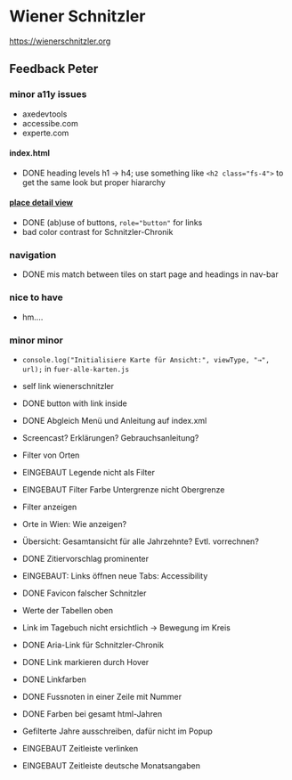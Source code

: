 # Wiener Schnitzler
https://wienerschnitzler.org

## Feedback Peter

### minor a11y issues
* axedevtools
* accessibe.com
* experte.com
#### index.html
* DONE heading levels h1 -> h4; use something like `<h2 class="fs-4">` to get the same look but proper hiararchy

#### [place detail view](https://wienerschnitzler.org/pmb190698.html)
* DONE (ab)use of buttons, `role="button"` for links
* bad color contrast for Schnitzler-Chronik

### navigation
* DONE mis match between tiles on start page and headings in nav-bar

### nice to have
* hm....

### minor minor
* `console.log("Initialisiere Karte für Ansicht:", viewType, "→", url);` in `fuer-alle-karten.js`

* self link wienerschnitzler 
* DONE button with link inside
* DONE Abgleich Menü und Anleitung auf index.xml
* Screencast? Erklärungen? Gebrauchsanleitung?
* Filter von Orten
* EINGEBAUT Legende nicht als Filter
* EINGEBAUT Filter Farbe Untergrenze nicht Obergrenze
* Filter anzeigen
* Orte in Wien: Wie anzeigen?
* Übersicht: Gesamtansicht für alle Jahrzehnte? Evtl. vorrechnen?
* DONE Zitiervorschlag prominenter
* EINGEBAUT: Links öffnen neue Tabs: Accessibility
* DONE Favicon falscher Schnitzler 
* Werte der Tabellen oben
* Link im Tagebuch nicht ersichtlich -> Bewegung im Kreis
* DONE Aria-Link für Schnitzler-Chronik
* DONE Link markieren durch Hover
* DONE Linkfarben
* DONE Fussnoten in einer Zeile mit Nummer
* DONE Farben bei gesamt html-Jahren
* Gefilterte Jahre ausschreiben, dafür nicht im Popup
* EINGEBAUT Zeitleiste verlinken
* EINGEBAUT Zeitleiste deutsche Monatsangaben
